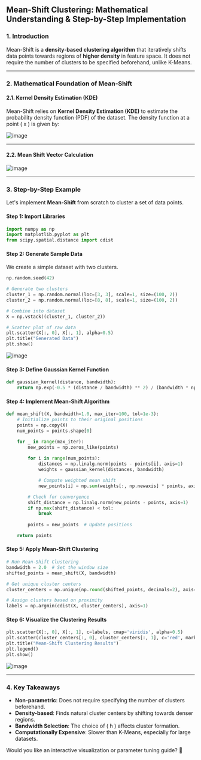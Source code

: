 ## **Mean-Shift Clustering: Mathematical Understanding & Step-by-Step Implementation**

### **1. Introduction**
Mean-Shift is a **density-based clustering algorithm** that iteratively shifts data points towards regions of **higher density** in feature space. It does not require the number of clusters to be specified beforehand, unlike K-Means.

---

### **2. Mathematical Foundation of Mean-Shift**
#### **2.1. Kernel Density Estimation (KDE)**
Mean-Shift relies on **Kernel Density Estimation (KDE)** to estimate the probability density function (PDF) of the dataset. The density function at a point \( x \) is given by:

![image](https://github.com/user-attachments/assets/e105f682-a499-41e6-94d2-9b29f4fd4f8b)

---

#### **2.2. Mean Shift Vector Calculation**

![image](https://github.com/user-attachments/assets/59b220cb-4944-4f79-af0b-964080b92a5d)


---

### **3. Step-by-Step Example**
Let's implement **Mean-Shift** from scratch to cluster a set of data points.

#### **Step 1: Import Libraries**
```python
import numpy as np
import matplotlib.pyplot as plt
from scipy.spatial.distance import cdist
```

#### **Step 2: Generate Sample Data**
We create a simple dataset with two clusters.
```python
np.random.seed(42)

# Generate two clusters
cluster_1 = np.random.normal(loc=[3, 3], scale=1, size=(100, 2))
cluster_2 = np.random.normal(loc=[8, 8], scale=1, size=(100, 2))

# Combine into dataset
X = np.vstack((cluster_1, cluster_2))

# Scatter plot of raw data
plt.scatter(X[:, 0], X[:, 1], alpha=0.5)
plt.title("Generated Data")
plt.show()
```
![image](https://github.com/user-attachments/assets/17aba49e-f8c8-49a6-a3e5-5f0a4fb6276e)

#### **Step 3: Define Gaussian Kernel Function**
```python
def gaussian_kernel(distance, bandwidth):
    return np.exp(-0.5 * (distance / bandwidth) ** 2) / (bandwidth * np.sqrt(2 * np.pi))
```

#### **Step 4: Implement Mean-Shift Algorithm**
```python
def mean_shift(X, bandwidth=1.0, max_iter=100, tol=1e-3):
    # Initialize points to their original positions
    points = np.copy(X)
    num_points = points.shape[0]

    for _ in range(max_iter):
        new_points = np.zeros_like(points)
        
        for i in range(num_points):
            distances = np.linalg.norm(points - points[i], axis=1)
            weights = gaussian_kernel(distances, bandwidth)

            # Compute weighted mean shift
            new_points[i] = np.sum(weights[:, np.newaxis] * points, axis=0) / np.sum(weights)

        # Check for convergence
        shift_distance = np.linalg.norm(new_points - points, axis=1)
        if np.max(shift_distance) < tol:
            break
        
        points = new_points  # Update positions

    return points
```

#### **Step 5: Apply Mean-Shift Clustering**
```python
# Run Mean-Shift Clustering
bandwidth = 2.0  # Set the window size
shifted_points = mean_shift(X, bandwidth)

# Get unique cluster centers
cluster_centers = np.unique(np.round(shifted_points, decimals=2), axis=0)

# Assign clusters based on proximity
labels = np.argmin(cdist(X, cluster_centers), axis=1)
```

#### **Step 6: Visualize the Clustering Results**
```python
plt.scatter(X[:, 0], X[:, 1], c=labels, cmap='viridis', alpha=0.5)
plt.scatter(cluster_centers[:, 0], cluster_centers[:, 1], c='red', marker='X', s=200, label="Centers")
plt.title("Mean-Shift Clustering Results")
plt.legend()
plt.show()
```
![image](https://github.com/user-attachments/assets/8dd0a59a-5c0a-4b23-b07e-908a666bc96b)

---

### **4. Key Takeaways**
- **Non-parametric**: Does not require specifying the number of clusters beforehand.
- **Density-based**: Finds natural cluster centers by shifting towards denser regions.
- **Bandwidth Selection**: The choice of \( h \) affects cluster formation.
- **Computationally Expensive**: Slower than K-Means, especially for large datasets.

Would you like an interactive visualization or parameter tuning guide? 🚀
